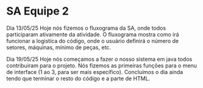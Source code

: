 # SA Equipe 2

Dia 13/05/25
Hoje nós fizemos o fluxograma da SA, onde todos participaram ativamente da atividade. O fluxograma mostra como irá funcionar a logistíca do código, onde o usuário definirá o número de setores, máquinas, mínimo de peças, etc. 

Dia 19/05/25
Hoje nós começamos a fazer o nosso sistema em java todos contribuiram para o projeto. Nós fizemos as primeiras funções para o menu de interface (1 ao 3, para ser mais específico). Concluímos o dia ainda tendo que terminar o resto do código e a parte de HTML.

